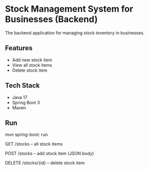 # Stock Management System for Businesses (Backend)

The backend application for managing stock inventory in businesses.

## Features
- Add new stock item
- View all stock items
- Delete stock item

## Tech Stack
- Java 17
- Spring Boot 3
- Maven

## Run
mvn spring-boot: run

GET /stocks – all stock items

POST /stocks – add stock item (JSON body)

DELETE /stocks/{id} – delete stock item
